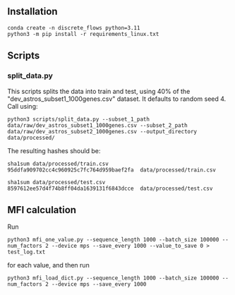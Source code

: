 

## Installation 


```
conda create -n discrete_flows python=3.11
python3 -m pip install -r requirements_linux.txt
```


## Scripts

### split_data.py

This scripts splits the data into train and test, using 40% of the "dev_astros_subset1_1000genes.csv" dataset. It defaults to random seed 4. Call using:

```
python3 scripts/split_data.py --subset_1_path data/raw/dev_astros_subset1_1000genes.csv --subset_2_path data/raw/dev_astros_subset2_1000genes.csv --output_directory data/processed/
```

The resulting hashes should be: 
```
sha1sum data/processed/train.csv  
95ddfa909702cc4c960925c7fc764d959baef2fa  data/processed/train.csv
```

```
sha1sum data/processed/test.csv  
8597612ee57d4f74b8ff04da1639131f6843dcce  data/processed/test.csv
```



## MFI calculation

Run

```
python3 mfi_one_value.py --sequence_length 1000 --batch_size 100000 --num_factors 2 --device mps --save_every 1000 --value_to_save 0 > test_log.txt
```

for each value, and then run 

```
python3 mfi_load_dict.py --sequence_length 1000 --batch_size 100000 --num_factors 2 --device mps --save_every 1000
```